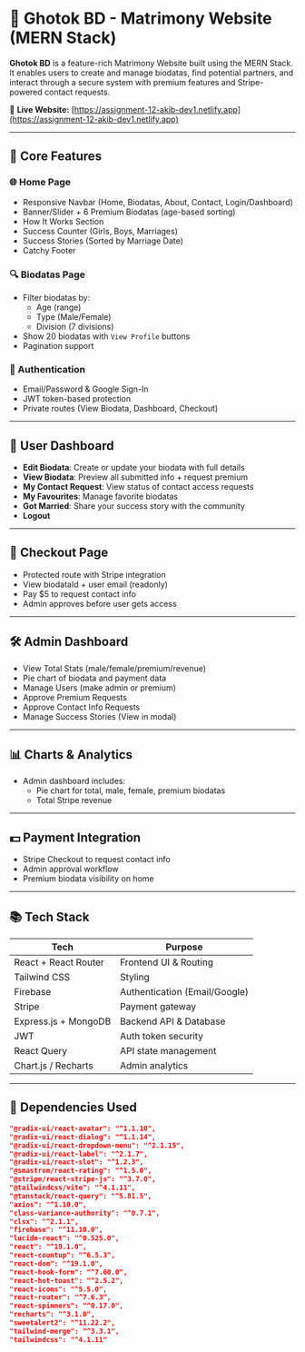 # 🧡 Ghotok BD - Matrimony Website (MERN Stack)

**Ghotok BD** is a feature-rich Matrimony Website built using the MERN Stack. It enables users to create and manage biodatas, find potential partners, and interact through a secure system with premium features and Stripe-powered contact requests.

🔗 **Live Website:** [https://assignment-12-akib-dev1.netlify.app](https://assignment-12-akib-dev1.netlify.app)

---

## 📌 Core Features

### 🌐 Home Page
- Responsive Navbar (Home, Biodatas, About, Contact, Login/Dashboard)
- Banner/Slider + 6 Premium Biodatas (age-based sorting)
- How It Works Section
- Success Counter (Girls, Boys, Marriages)
- Success Stories (Sorted by Marriage Date)
- Catchy Footer

### 🔍 Biodatas Page
- Filter biodatas by:
  - Age (range)
  - Type (Male/Female)
  - Division (7 divisions)
- Show 20 biodatas with `View Profile` buttons
- Pagination support

### 🔐 Authentication
- Email/Password & Google Sign-In
- JWT token-based protection
- Private routes (View Biodata, Dashboard, Checkout)

---

## 👤 User Dashboard

- **Edit Biodata**: Create or update your biodata with full details
- **View Biodata**: Preview all submitted info + request premium
- **My Contact Request**: View status of contact access requests
- **My Favourites**: Manage favorite biodatas
- **Got Married**: Share your success story with the community
- **Logout**

---

## 🛒 Checkout Page
- Protected route with Stripe integration
- View biodataId + user email (readonly)
- Pay $5 to request contact info
- Admin approves before user gets access

---

## 🛠️ Admin Dashboard

- View Total Stats (male/female/premium/revenue)
- Pie chart of biodata and payment data
- Manage Users (make admin or premium)
- Approve Premium Requests
- Approve Contact Info Requests
- Manage Success Stories (View in modal)

---

## 📊 Charts & Analytics
- Admin dashboard includes:
  - Pie chart for total, male, female, premium biodatas
  - Total Stripe revenue

---

## 💵 Payment Integration
- Stripe Checkout to request contact info
- Admin approval workflow
- Premium biodata visibility on home

---

## 📚 Tech Stack

| Tech                         | Purpose                                      |
|------------------------------|----------------------------------------------|
| React + React Router         | Frontend UI & Routing                        |
| Tailwind CSS                 | Styling                                      |
| Firebase                     | Authentication (Email/Google)                |
| Stripe                       | Payment gateway                              |
| Express.js + MongoDB         | Backend API & Database                       |
| JWT                          | Auth token security                          |
| React Query                  | API state management                         |
| Chart.js / Recharts          | Admin analytics                              |

---

## 🧩 Dependencies Used

```json
"@radix-ui/react-avatar": "^1.1.10",
"@radix-ui/react-dialog": "^1.1.14",
"@radix-ui/react-dropdown-menu": "^2.1.15",
"@radix-ui/react-label": "^2.1.7",
"@radix-ui/react-slot": "^1.2.3",
"@smastrom/react-rating": "^1.5.0",
"@stripe/react-stripe-js": "^3.7.0",
"@tailwindcss/vite": "^4.1.11",
"@tanstack/react-query": "^5.81.5",
"axios": "^1.10.0",
"class-variance-authority": "^0.7.1",
"clsx": "^2.1.1",
"firebase": "^11.10.0",
"lucide-react": "^0.525.0",
"react": "^19.1.0",
"react-countup": "^6.5.3",
"react-dom": "^19.1.0",
"react-hook-form": "^7.60.0",
"react-hot-toast": "^2.5.2",
"react-icons": "^5.5.0",
"react-router": "^7.6.3",
"react-spinners": "^0.17.0",
"recharts": "^3.1.0",
"sweetalert2": "^11.22.2",
"tailwind-merge": "^3.3.1",
"tailwindcss": "^4.1.11"
